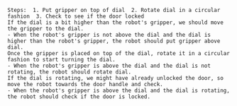 
    Steps:  1. Put gripper on top of dial  2. Rotate dial in a circular fashion  3. Check to see if the door locked
    If the dial is a bit higher than the robot's gripper, we should move the gripper to the dial.
    - When the robot's gripper is not above the dial and the dial is higher than the robot's gripper, the robot should put gripper above dial.
    Once the gripper is placed on top of the dial, rotate it in a circular fashion to start turning the dial.
    - When the robot's gripper is above the dial and the dial is not rotating, the robot should rotate dial.
    If the dial is rotating, we might have already unlocked the door, so move the robot towards the door handle and check.
    - When the robot's gripper is above the dial and the dial is rotating, the robot should check if the door is locked.